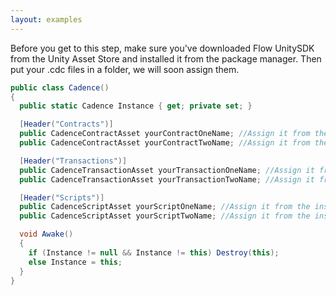 ```yaml
---
layout: examples
---
```


Before you get to this step, make sure you've downloaded Flow UnitySDK from the Unity Asset Store and installed it from the package manager.
Then put your .cdc files in a folder, we will soon assign them.

```cs
public class Cadence()
{
  public static Cadence Instance { get; private set; }

  [Header("Contracts")]
  public CadenceContractAsset yourContractOneName; //Assign it from the inspector
  public CadenceContractAsset yourContractTwoName; //Assign it from the inspector

  [Header("Transactions")]
  public CadenceTransactionAsset yourTransactionOneName; //Assign it from the inspector
  public CadenceTransactionAsset yourTransactionTwoName; //Assign it from the inspector

  [Header("Scripts")]
  public CadenceScriptAsset yourScriptOneName; //Assign it from the inspector
  public CadenceScriptAsset yourScriptTwoName; //Assign it from the inspector

  void Awake()
  {
    if (Instance != null && Instance != this) Destroy(this);
    else Instance = this;
  }
}
```
